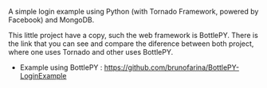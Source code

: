 A simple login example using Python (with Tornado Framework, powered by Facebook) and MongoDB.

This little project have a copy, such the web framework is BottlePY. 
There is the link that you can see and compare the diference between both project, where one uses Tornado and other uses BottlePY.

* Example using BottlePY : https://github.com/brunofarina/BottlePY-LoginExample
  